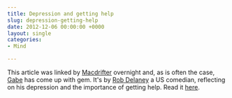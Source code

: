 ```yaml
---
title: Depression and getting help
slug: depression-getting-help
date: 2012-12-06 00:00:00 +0000
layout: single
categories: 
- Mind

---
```

This article was linked by [Macdrifter][macdrifter] overnight and, as is often the case, [Gabe][macdrifter 2] has come up with gem. It's by [Rob Delaney][tumblr] a US comedian, reflecting on his depression and the importance of getting help. Read it [here][tumblr 2].

[macdrifter]: http://www.macdrifter.com/2012/12/rob-delaney-and-depression-link.html
[macdrifter 2]: http://macdrifter.com/pages/about.html
[tumblr]: http://robdelaney.tumblr.com/
[tumblr 2]: http://robdelaney.tumblr.com/post/414007899/on-depression-getting-help
